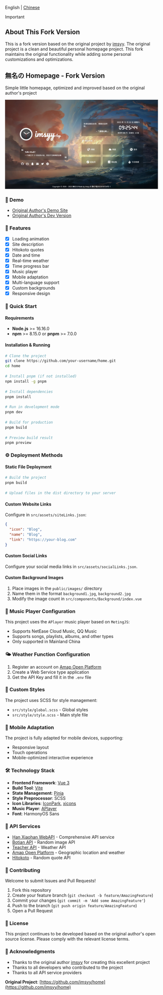 English | [Chinese](./README.md)

> [!IMPORTANT]
> ## About This Fork Version
> This is a fork version based on the original project by [imsyy](https://github.com/imsyy/home). The original project is a clean and beautiful personal homepage project. This fork maintains the original functionality while adding some personal customizations and optimizations.
>

<p>
<strong><h2>無名の Homepage - Fork Version</h2></strong>
Simple little homepage, optimized and improved based on the original author's project
</p>

![無名の主页](/screenshots/main.jpg)

### 👀 Demo
- [Original Author's Demo Site](https://www.imsyy.top)
- [Original Author's Dev Version](https://home-imsyy.vercel.app)

### 🎉 Features

- [x] Loading animation
- [x] Site description
- [x] Hitokoto quotes
- [x] Date and time
- [x] Real-time weather
- [x] Time progress bar
- [x] Music player
- [x] Mobile adaptation
- [x] Multi-language support
- [x] Custom backgrounds
- [x] Responsive design

### 🚀 Quick Start

#### Requirements

- **Node.js** >= 16.16.0
- **npm** >= 8.15.0 or **pnpm** >= 7.0.0

#### Installation & Running

```bash
# Clone the project
git clone https://github.com/your-username/home.git
cd home

# Install pnpm (if not installed)
npm install -g pnpm

# Install dependencies
pnpm install

# Run in development mode
pnpm dev

# Build for production
pnpm build

# Preview build result
pnpm preview
```

### ⚙️ Deployment Methods
#### Static File Deployment

```bash
# Build the project
pnpm build

# Upload files in the dist directory to your server
```

#### Custom Website Links

Configure in `src/assets/siteLinks.json`:

```json
{
  "icon": "Blog",
  "name": "Blog",
  "link": "https://your-blog.com"
}
```

#### Custom Social Links

Configure your social media links in `src/assets/socialLinks.json`.

#### Custom Background Images

1. Place images in the `public/images/` directory
2. Name them in the format `background1.jpg`, `background2.jpg`
3. Modify the image count in `src/components/Background/index.vue`

### 🎵 Music Player Configuration

This project uses the `APlayer` music player based on `MetingJS`:

- Supports NetEase Cloud Music, QQ Music
- Supports songs, playlists, albums, and other types
- Only supported in Mainland China

### 🌤️ Weather Function Configuration

1. Register an account on [Amap Open Platform](https://console.amap.com/dev/index)
2. Create a Web Service type application
3. Get the API Key and fill it in the `.env` file

### 🎨 Custom Styles

The project uses SCSS for style management:

- `src/style/global.scss` - Global styles
- `src/style/style.scss` - Main style file

### 📱 Mobile Adaptation

The project is fully adapted for mobile devices, supporting:

- Responsive layout
- Touch operations
- Mobile-optimized interactive experience

### 🛠️ Technology Stack

- **Frontend Framework**: [Vue 3](https://vuejs.org/)
- **Build Tool**: [Vite](https://vitejs.dev/)
- **State Management**: [Pinia](https://pinia.vuejs.org/)
- **Style Preprocessor**: SCSS
- **Icon Libraries**: [IconPark](https://iconpark.oceanengine.com/), [xicons](https://xicons.org/)
- **Music Player**: [APlayer](https://aplayer.js.org/)
- **Font**: HarmonyOS Sans

### 📡 API Services

- [Han Xiaohan WebAPI](https://api.vvhan.com/) - Comprehensive API service
- [Botian API](https://api.btstu.cn/) - Random image API
- [Teacher API](https://api.oioweb.cn/) - Weather API
- [Amap Open Platform](https://lbs.amap.com/) - Geographic location and weather
- [Hitokoto](https://hitokoto.cn/) - Random quote API

### 🤝 Contributing

Welcome to submit Issues and Pull Requests!

1. Fork this repository
2. Create your feature branch (`git checkout -b feature/AmazingFeature`)
3. Commit your changes (`git commit -m 'Add some AmazingFeature'`)
4. Push to the branch (`git push origin feature/AmazingFeature`)
5. Open a Pull Request

### 📄 License

This project continues to be developed based on the original author's open source license. Please comply with the relevant license terms.

### 🙏 Acknowledgments

- Thanks to the original author [imsyy](https://github.com/imsyy) for creating this excellent project
- Thanks to all developers who contributed to the project
- Thanks to all API service providers


**Original Project**: [https://github.com/imsyy/home](https://github.com/imsyy/home)
